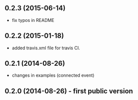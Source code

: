 ## 0.2.3 (2015-06-14)

* fix typos in README

## 0.2.2 (2015-01-18)

* added travis.xml file for travis CI.

## 0.2.1 (2014-08-26)

* changes in examples (connected event)

## 0.2.0 (2014-08-26) - first public version

